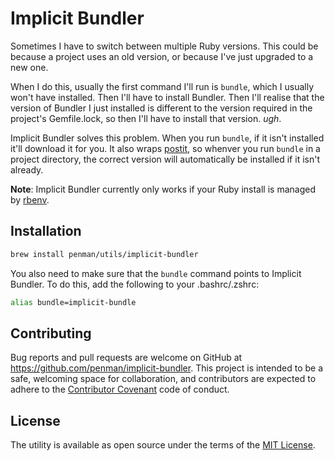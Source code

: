 Implicit Bundler
================

Sometimes I have to switch between multiple Ruby versions. This could be because a project uses an old version, or because I've just upgraded to a new one.

When I do this, usually the first command I'll run is `bundle`, which I usually won't have installed. Then I'll have to install Bundler. Then I'll realise that the version of Bundler I just installed is different to the version required in the project's Gemfile.lock, so then I'll have to install that version. _ugh_.

Implicit Bundler solves this problem. When you run `bundle`, if it isn't installed it'll download it for you. It also wraps [postit](https://github.com/segiddins/postit), so whenver you run `bundle` in a project directory, the correct version will automatically be installed if it isn't already.

**Note**: Implicit Bundler currently only works if your Ruby install is managed by [rbenv](https://github.com/sstephenson/rbenv).

Installation
------------

```sh
brew install penman/utils/implicit-bundler
```

You also need to make sure that the `bundle` command points to Implicit Bundler. To do this, add the following to your .bashrc/.zshrc:

```sh
alias bundle=implicit-bundle
```

Contributing
------------

Bug reports and pull requests are welcome on GitHub at https://github.com/penman/implicit-bundler. This project is intended to be a safe, welcoming space for collaboration, and contributors are expected to adhere to the [Contributor Covenant](contributor-covenant.org) code of conduct.


License
-------

The utility is available as open source under the terms of the [MIT License](http://opensource.org/licenses/MIT).

